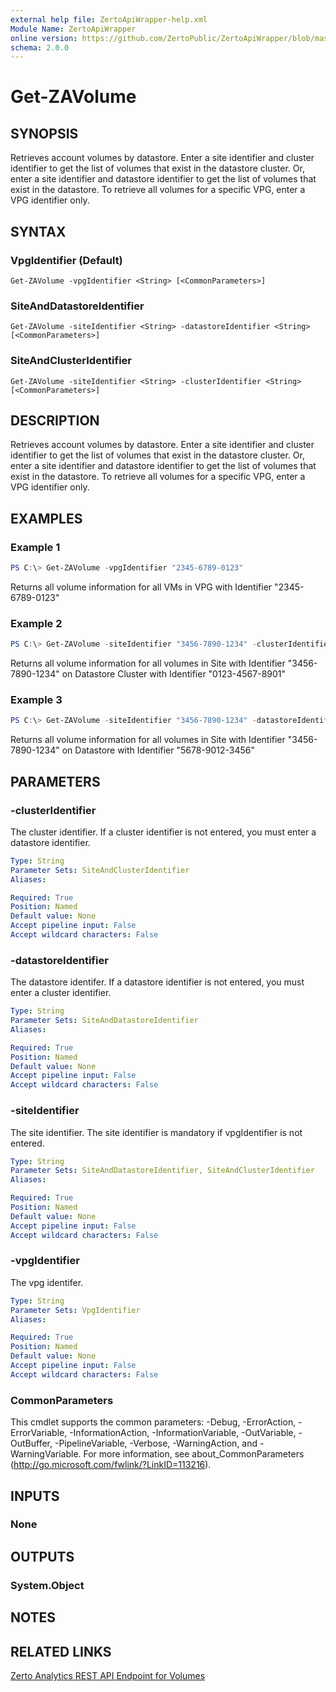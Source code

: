 ```yaml
---
external help file: ZertoApiWrapper-help.xml
Module Name: ZertoApiWrapper
online version: https://github.com/ZertoPublic/ZertoApiWrapper/blob/master/docs/Get-ZAVolume.md
schema: 2.0.0
---
```


# Get-ZAVolume

## SYNOPSIS

Retrieves account volumes by datastore. Enter a site identifier and cluster identifier to get the list of volumes that exist in the datastore cluster. Or, enter a site identifier and datastore identifier to get the list of volumes that exist in the datastore. To retrieve all volumes for a specific VPG, enter a VPG identifier only.

## SYNTAX

### VpgIdentifier (Default)
```
Get-ZAVolume -vpgIdentifier <String> [<CommonParameters>]
```

### SiteAndDatastoreIdentifier
```
Get-ZAVolume -siteIdentifier <String> -datastoreIdentifier <String> [<CommonParameters>]
```

### SiteAndClusterIdentifier
```
Get-ZAVolume -siteIdentifier <String> -clusterIdentifier <String> [<CommonParameters>]
```

## DESCRIPTION

Retrieves account volumes by datastore. Enter a site identifier and cluster identifier to get the list of volumes that exist in the datastore cluster. Or, enter a site identifier and datastore identifier to get the list of volumes that exist in the datastore. To retrieve all volumes for a specific VPG, enter a VPG identifier only.

## EXAMPLES

### Example 1
```powershell
PS C:\> Get-ZAVolume -vpgIdentifier "2345-6789-0123"
```

Returns all volume information for all VMs in VPG with Identifier "2345-6789-0123"

### Example 2
```powershell
PS C:\> Get-ZAVolume -siteIdentifier "3456-7890-1234" -clusterIdentifier "0123-4567-8901"
```

Returns all volume information for all volumes in Site with Identifier "3456-7890-1234" on Datastore Cluster with Identifier "0123-4567-8901"

### Example 3
```powershell
PS C:\> Get-ZAVolume -siteIdentifier "3456-7890-1234" -datastoreIdentifier "5678-9012-3456"
```

Returns all volume information for all volumes in Site with Identifier "3456-7890-1234" on Datastore with Identifier "5678-9012-3456"

## PARAMETERS

### -clusterIdentifier
The cluster identifier.
If a cluster identifier is not entered, you must enter a datastore identifier.

```yaml
Type: String
Parameter Sets: SiteAndClusterIdentifier
Aliases:

Required: True
Position: Named
Default value: None
Accept pipeline input: False
Accept wildcard characters: False
```

### -datastoreIdentifier
The datastore identifer.
If a datastore identifier is not entered, you must enter a cluster identifier.

```yaml
Type: String
Parameter Sets: SiteAndDatastoreIdentifier
Aliases:

Required: True
Position: Named
Default value: None
Accept pipeline input: False
Accept wildcard characters: False
```

### -siteIdentifier
The site identifier.
The site identifier is mandatory if vpgIdentifier is not entered.

```yaml
Type: String
Parameter Sets: SiteAndDatastoreIdentifier, SiteAndClusterIdentifier
Aliases:

Required: True
Position: Named
Default value: None
Accept pipeline input: False
Accept wildcard characters: False
```

### -vpgIdentifier
The vpg identifer.

```yaml
Type: String
Parameter Sets: VpgIdentifier
Aliases:

Required: True
Position: Named
Default value: None
Accept pipeline input: False
Accept wildcard characters: False
```

### CommonParameters
This cmdlet supports the common parameters: -Debug, -ErrorAction, -ErrorVariable, -InformationAction, -InformationVariable, -OutVariable, -OutBuffer, -PipelineVariable, -Verbose, -WarningAction, and -WarningVariable. For more information, see about_CommonParameters (http://go.microsoft.com/fwlink/?LinkID=113216).

## INPUTS

### None

## OUTPUTS

### System.Object
## NOTES

## RELATED LINKS

[Zerto Analytics REST API Endpoint for Volumes](https://docs.api.zerto.com/#/Monitoring/get_v2_monitoring_volumes)
